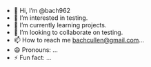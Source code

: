 - 👋 Hi, I’m @bach962
- 👀 I’m interested in testing.
- 🌱 I’m currently learning projects.
- 💞️ I’m looking to collaborate on testing.
- 📫 How to reach me bachcullen@gmail.com...
- 😄 Pronouns: ...
- ⚡ Fun fact: ...

<!---
bach962/bach962 is a ✨ special ✨ repository because its `README.md` (this file) appears on your GitHub profile.
You can click the Preview link to take a look at your changes.
--->
